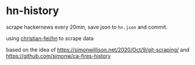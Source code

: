 # hn-history

scrape hackernews every 20min, save json to `hn.json` and commit.

using [christian-fei/hn](https://github.com/christian-fei/hn) to scrape data

based on the idea of https://simonwillison.net/2020/Oct/9/git-scraping/ and https://github.com/simonw/ca-fires-history
